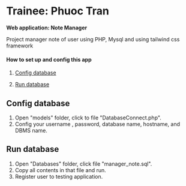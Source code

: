# Trainee: Phuoc Tran

**Web application: Note Manager**

Project manager note of user using PHP, Mysql and using tailwind css framework

#### How to set up and config this app

1. [Config database](#config-database)

2. [Run database](#run-database)

## Config database

1. Open "models" folder, click to file "DatabaseConnect.php".
2. Config your username , password, database name, hostname, and DBMS name.


## Run database
1. Open "Databases" folder, click file "manager_note.sql". 
2. Copy all contents in that file and run.
3. Register user to testing application.
